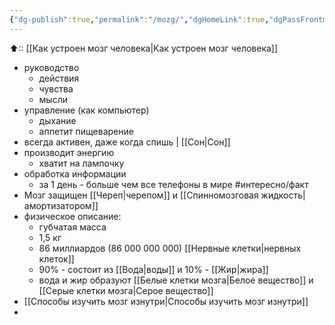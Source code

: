 ```yaml
---
{"dg-publish":true,"permalink":"/mozg/","dgHomeLink":true,"dgPassFrontmatter":false}
---
```



⬆:: [[Как устроен мозг человека|Как устроен мозг человека]]

- руководство
	- действия
	- чувства
	- мысли
- управление (как компьютер)
	- дыхание
	- аппетит пищеварение
- всегда активен, даже когда спишь | [[Сон|Сон]]
- производит энергию
	- хватит на лампочку
- обработка информации
	- за 1 день - больше чем все телефоны в мире #интересно/факт
- Мозг защищен [[Череп|черепом]] и [[Спинномозговая жидкость|амортизатором]]
- физическое описание:
	- губчатая масса
	- 1,5 кг
	- 86 миллиардов (86 000 000 000) [[Нервные клетки|нервных клеток]]
	- 90% - состоит из [[Вода|воды]] и 10% - [[Жир|жира]]
	- вода и жир образуют [[Белые клетки мозга|Белое вещество]] и [[Серые клетки мозга|Серое вещество]]
- [[Способы изучить мозг изнутри|Способы изучить мозг изнутри]]
- 